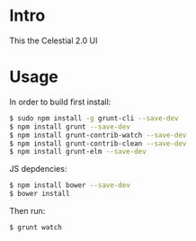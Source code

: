 # Intro
This the Celestial 2.0 UI

# Usage
In order to build first install:

```bash
$ sudo npm install -g grunt-cli --save-dev
$ npm install grunt --save-dev
$ npm install grunt-contrib-watch --save-dev
$ npm install grunt-contrib-clean --save-dev
$ npm install grunt-elm --save-dev
```

JS depdencies:

```bash
$ npm install bower --save-dev
$ bower install
```
Then run:

```bash
$ grunt watch
```

